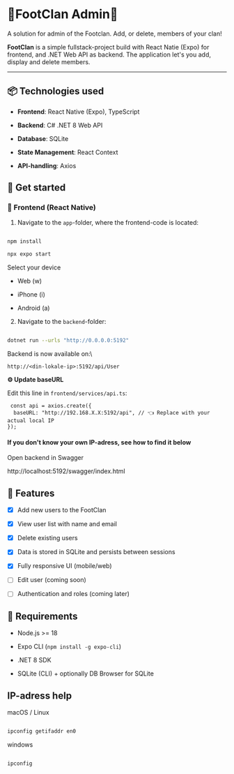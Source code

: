 
  
# 🦶FootClan Admin🦶

  

A solution for admin of the Footclan. Add, or delete, members of your clan!

  

**FootClan** is a simple fullstack-project build with React Natie (Expo) for frontend, and .NET Web API as backend. The application let's you add, display and delete members.

  

---

  

## 📦 Technologies used

  

- **Frontend**: React Native (Expo), TypeScript

- **Backend**: C# .NET 8 Web API

- **Database**: SQLite

- **State Management**: React Context

- **API-handling**: Axios

  

## 🚀 Get started

  

### 📱 Frontend (React Native)

  

1. Navigate to the `app`-folder, where the frontend-code is located:

```bash

npm install

npx expo start

```

  

Select your device

- Web (w)

- iPhone (i)

- Android (a)

  

2. Navigate to the ``backend``-folder:

```bash

dotnet run --urls "http://0.0.0.0:5192"

```

  

Backend is now available on:\

    http://<din-lokale-ip>:5192/api/User

**⚙️ Update baseURL**

Edit this line in `frontend/services/api.ts`:

     const api = axios.create({
      baseURL: "http://192.168.X.X:5192/api", // 👈 Replace with your actual local IP
    });

  

#### If you don't know your own IP-adress, see how to find it below ####

  

Open backend in Swagger

http://localhost:5192/swagger/index.html
  

## 🧪 Features

  

- [x] Add new users to the FootClan

- [x] View user list with name and email

- [x] Delete existing users

- [x] Data is stored in SQLite and persists between sessions

- [x] Fully responsive UI (mobile/web)

- [ ] Edit user (coming soon)

- [ ] Authentication and roles (coming later)

  

## 🧰 Requirements

  

- Node.js >= 18

- Expo CLI (`npm install -g expo-cli`)

- .NET 8 SDK

- SQLite (CLI) + optionally DB Browser for SQLite

  

## IP-adress help ##

macOS / Linux

```bash

ipconfig getifaddr en0

````

  

windows

```bash

ipconfig

```